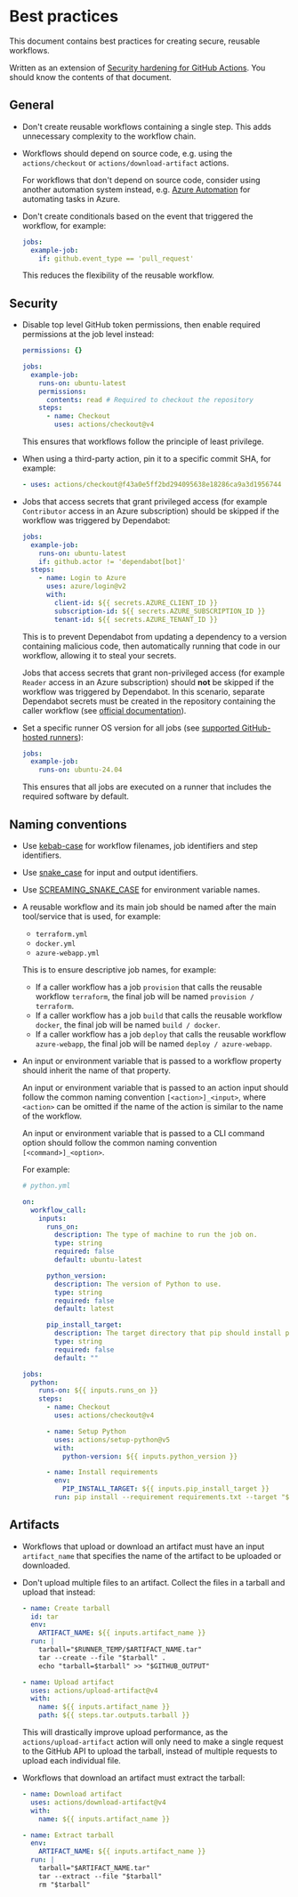 # Best practices

This document contains best practices for creating secure, reusable workflows.

Written as an extension of [Security hardening for GitHub Actions](https://docs.github.com/en/actions/security-guides/security-hardening-for-github-actions). You should know the contents of that document.

## General

- Don't create reusable workflows containing a single step.
  This adds unnecessary complexity to the workflow chain.

- Workflows should depend on source code, e.g. using the `actions/checkout` or `actions/download-artifact` actions.

  For workflows that don't depend on source code, consider using another automation system instead,
  e.g. [Azure Automation](https://learn.microsoft.com/en-us/azure/automation/overview) for automating tasks in Azure.

- Don't create conditionals based on the event that triggered the workflow, for example:

  ```yaml
  jobs:
    example-job:
      if: github.event_type == 'pull_request'
  ```

  This reduces the flexibility of the reusable workflow.

## Security

- Disable top level GitHub token permissions, then enable required permissions at the job level instead:

  ```yaml
  permissions: {}

  jobs:
    example-job:
      runs-on: ubuntu-latest
      permissions:
        contents: read # Required to checkout the repository
      steps:
        - name: Checkout
          uses: actions/checkout@v4
  ```

  This ensures that workflows follow the principle of least privilege.

- When using a third-party action, pin it to a specific commit SHA, for example:

  ```yaml
  - uses: actions/checkout@f43a0e5ff2bd294095638e18286ca9a3d1956744
  ```

- Jobs that access secrets that grant privileged access (for example `Contributor` access in an Azure subscription) should be skipped if the workflow was triggered by Dependabot:

  ```yaml
  jobs:
    example-job:
      runs-on: ubuntu-latest
      if: github.actor != 'dependabot[bot]'
    steps:
      - name: Login to Azure
        uses: azure/login@v2
        with:
          client-id: ${{ secrets.AZURE_CLIENT_ID }}
          subscription-id: ${{ secrets.AZURE_SUBSCRIPTION_ID }}
          tenant-id: ${{ secrets.AZURE_TENANT_ID }}
  ```

  This is to prevent Dependabot from updating a dependency to a version containing malicious code, then automatically running that code in our workflow, allowing it to steal your secrets.

  Jobs that access secrets that grant non-privileged access (for example `Reader` access in an Azure subscription) should **not** be skipped if the workflow was triggered by Dependabot. In this scenario, separate Dependabot secrets must be created in the repository containing the caller workflow (see [official documentation](https://docs.github.com/en/code-security/dependabot/working-with-dependabot/automating-dependabot-with-github-actions#accessing-secrets)).

- Set a specific runner OS version for all jobs (see [supported GitHub-hosted runners](https://docs.github.com/en/actions/using-github-hosted-runners/using-github-hosted-runners/about-github-hosted-runners#supported-runners-and-hardware-resources)):

  ```yaml
  jobs:
    example-job:
      runs-on: ubuntu-24.04
  ```

  This ensures that all jobs are executed on a runner that includes the required software by default.

## Naming conventions

- Use [kebab-case](https://en.wiktionary.org/wiki/kebab_case) for workflow filenames, job identifiers and step identifiers.

- Use [snake_case](https://en.wiktionary.org/wiki/snake_case) for input and output identifiers.

- Use [SCREAMING_SNAKE_CASE](https://en.wiktionary.org/wiki/snake_case) for environment variable names.

- A reusable workflow and its main job should be named after the main tool/service that is used, for example:

  - `terraform.yml`
  - `docker.yml`
  - `azure-webapp.yml`

  This is to ensure descriptive job names, for example:

  - If a caller workflow has a job `provision` that calls the reusable workflow `terraform`, the final job will be named `provision / terraform`.
  - If a caller workflow has a job `build` that calls the reusable workflow `docker`, the final job will be named `build / docker`.
  - If a caller workflow has a job `deploy` that calls the reusable workflow `azure-webapp`, the final job will be named `deploy / azure-webapp`.

- An input or environment variable that is passed to a workflow property should inherit the name of that property.

  An input or environment variable that is passed to an action input should follow the common naming convention `[<action>]_<input>`, where `<action>` can be omitted if the name of the action is similar to the name of the workflow.

  An input or environment variable that is passed to a CLI command option should follow the common naming convention `[<command>]_<option>`.

  For example:

  ```yaml
  # python.yml

  on:
    workflow_call:
      inputs:
        runs_on:
          description: The type of machine to run the job on.
          type: string
          required: false
          default: ubuntu-latest

        python_version:
          description: The version of Python to use.
          type: string
          required: false
          default: latest

        pip_install_target:
          description: The target directory that pip should install packages into.
          type: string
          required: false
          default: ""

  jobs:
    python:
      runs-on: ${{ inputs.runs_on }}
      steps:
        - name: Checkout
          uses: actions/checkout@v4

        - name: Setup Python
          uses: actions/setup-python@v5
          with:
            python-version: ${{ inputs.python_version }}

        - name: Install requirements
          env:
            PIP_INSTALL_TARGET: ${{ inputs.pip_install_target }}
          run: pip install --requirement requirements.txt --target "$PIP_INSTALL_TARGET"
  ```

## Artifacts

- Workflows that upload or download an artifact must have an input `artifact_name` that specifies the name of the artifact to be uploaded or downloaded.

- Don't upload multiple files to an artifact. Collect the files in a tarball and upload that instead:

  ```yaml
  - name: Create tarball
    id: tar
    env:
      ARTIFACT_NAME: ${{ inputs.artifact_name }}
    run: |
      tarball="$RUNNER_TEMP/$ARTIFACT_NAME.tar"
      tar --create --file "$tarball" .
      echo "tarball=$tarball" >> "$GITHUB_OUTPUT"

  - name: Upload artifact
    uses: actions/upload-artifact@v4
    with:
      name: ${{ inputs.artifact_name }}
      path: ${{ steps.tar.outputs.tarball }}
  ```

  This will drastically improve upload performance, as the `actions/upload-artifact` action will only need to make a single request to the GitHub API to upload the tarball, instead of multiple requests to upload each individual file.

- Workflows that download an artifact must extract the tarball:

  ```yaml
  - name: Download artifact
    uses: actions/download-artifact@v4
    with:
      name: ${{ inputs.artifact_name }}

  - name: Extract tarball
    env:
      ARTIFACT_NAME: ${{ inputs.artifact_name }}
    run: |
      tarball="$ARTIFACT_NAME.tar"
      tar --extract --file "$tarball"
      rm "$tarball"
  ```
